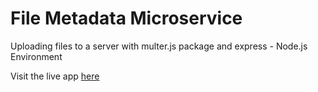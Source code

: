 # File Metadata Microservice
Uploading files to a server with multer.js package and express - Node.js Environment

Visit the live app [here](https://file-metadata-microservice-darbaz-ali.glitch.me)